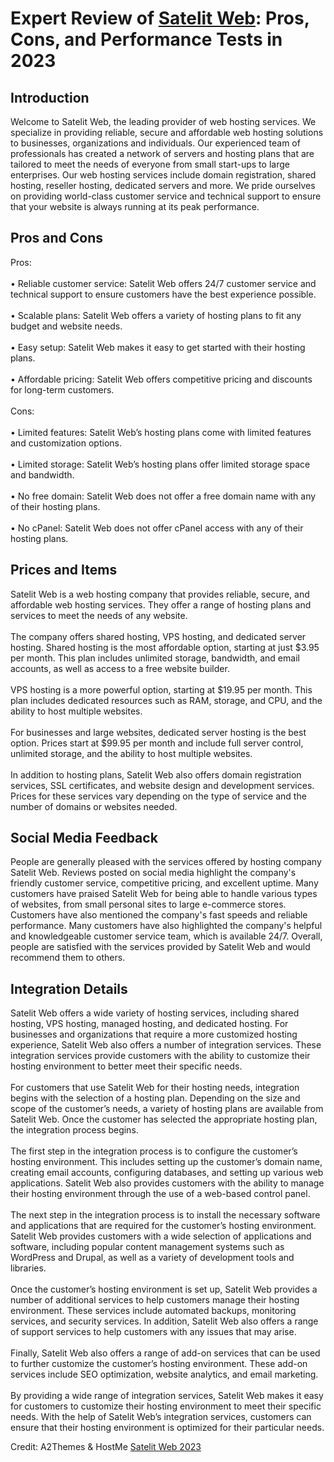 <h1>Expert Review of <a href="https://a2themes.com/satelit-web-reviews">Satelit Web</a>: Pros, Cons, and Performance Tests in 2023</h1>
<h2>Introduction</h2>
Welcome to Satelit Web, the leading provider of web hosting services. We specialize in providing reliable, secure and affordable web hosting solutions to businesses, organizations and individuals. Our experienced team of professionals has created a network of servers and hosting plans that are tailored to meet the needs of everyone from small start-ups to large enterprises. Our web hosting services include domain registration, shared hosting, reseller hosting, dedicated servers and more. We pride ourselves on providing world-class customer service and technical support to ensure that your website is always running at its peak performance.
<h2>Pros and Cons</h2>
Pros:<br><br>• Reliable customer service: Satelit Web offers 24/7 customer service and technical support to ensure customers have the best experience possible.<br><br>• Scalable plans: Satelit Web offers a variety of hosting plans to fit any budget and website needs.<br><br>• Easy setup: Satelit Web makes it easy to get started with their hosting plans.<br><br>• Affordable pricing: Satelit Web offers competitive pricing and discounts for long-term customers.<br><br>Cons:<br><br>• Limited features: Satelit Web’s hosting plans come with limited features and customization options.<br><br>• Limited storage: Satelit Web’s hosting plans offer limited storage space and bandwidth.<br><br>• No free domain: Satelit Web does not offer a free domain name with any of their hosting plans.<br><br>• No cPanel: Satelit Web does not offer cPanel access with any of their hosting plans.
<h2>Prices and Items</h2>
Satelit Web is a web hosting company that provides reliable, secure, and affordable web hosting services. They offer a range of hosting plans and services to meet the needs of any website.<br><br>The company offers shared hosting, VPS hosting, and dedicated server hosting. Shared hosting is the most affordable option, starting at just $3.95 per month. This plan includes unlimited storage, bandwidth, and email accounts, as well as access to a free website builder.<br><br>VPS hosting is a more powerful option, starting at $19.95 per month. This plan includes dedicated resources such as RAM, storage, and CPU, and the ability to host multiple websites.<br><br>For businesses and large websites, dedicated server hosting is the best option. Prices start at $99.95 per month and include full server control, unlimited storage, and the ability to host multiple websites.<br><br>In addition to hosting plans, Satelit Web also offers domain registration services, SSL certificates, and website design and development services. Prices for these services vary depending on the type of service and the number of domains or websites needed.
<h2>Social Media Feedback</h2>
People are generally pleased with the services offered by hosting company Satelit Web. Reviews posted on social media highlight the company's friendly customer service, competitive pricing, and excellent uptime. Many customers have praised Satelit Web for being able to handle various types of websites, from small personal sites to large e-commerce stores. Customers have also mentioned the company's fast speeds and reliable performance. Many customers have also highlighted the company's helpful and knowledgeable customer service team, which is available 24/7. Overall, people are satisfied with the services provided by Satelit Web and would recommend them to others.
<h2>Integration Details</h2>
Satelit Web offers a wide variety of hosting services, including shared hosting, VPS hosting, managed hosting, and dedicated hosting. For businesses and organizations that require a more customized hosting experience, Satelit Web also offers a number of integration services. These integration services provide customers with the ability to customize their hosting environment to better meet their specific needs. <br><br>For customers that use Satelit Web for their hosting needs, integration begins with the selection of a hosting plan. Depending on the size and scope of the customer’s needs, a variety of hosting plans are available from Satelit Web. Once the customer has selected the appropriate hosting plan, the integration process begins. <br><br>The first step in the integration process is to configure the customer’s hosting environment. This includes setting up the customer’s domain name, creating email accounts, configuring databases, and setting up various web applications. Satelit Web also provides customers with the ability to manage their hosting environment through the use of a web-based control panel. <br><br>The next step in the integration process is to install the necessary software and applications that are required for the customer’s hosting environment. Satelit Web provides customers with a wide selection of applications and software, including popular content management systems such as WordPress and Drupal, as well as a variety of development tools and libraries. <br><br>Once the customer’s hosting environment is set up, Satelit Web provides a number of additional services to help customers manage their hosting environment. These services include automated backups, monitoring services, and security services. In addition, Satelit Web also offers a range of support services to help customers with any issues that may arise. <br><br>Finally, Satelit Web also offers a range of add-on services that can be used to further customize the customer’s hosting environment. These add-on services include SEO optimization, website analytics, and email marketing. <br><br>By providing a wide range of integration services, Satelit Web makes it easy for customers to customize their hosting environment to meet their specific needs. With the help of Satelit Web’s integration services, customers can ensure that their hosting environment is optimized for their particular needs.
<p>Credit: A2Themes & HostMe <a href="https://a2themes.com/satelit-web-reviews">Satelit Web 2023</a></p>